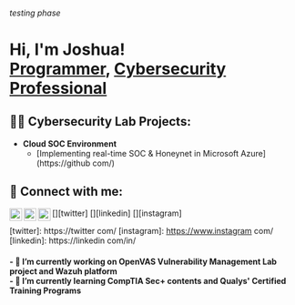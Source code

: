 <h6><i></i>testing phase</i></h6><h1>Hi, I'm Joshua! <br/><a href="https://github com/">Programmer</a>, <a href="https://www.linkedin.com/in//">Cybersecurity Professional</a></h1>

<h2>👨‍💻 Cybersecurity Lab Projects:</h2>

- <b>Cloud SOC Environment</b>
  - [Implementing real-time SOC & Honeynet in Microsoft Azure](https://github com/) <br>

<h2> 🤳 Connect with me:</h2>

[<img align="left" alt="JoshMadakor | Twitter" width="22px" src="https://cdn.jsdelivr.net/npm/simple-icons@v3/icons/twitter.svg" />][twitter]
[<img align="left" alt="JoshMadakor | LinkedIn" width="22px" src="https://cdn.jsdelivr.net/npm/simple-icons@v3/icons/linkedin.svg" />][linkedin]
[<img align="left" alt="JoshMadakor | Instagram" width="22px" src="https://cdn.jsdelivr.net/npm/simple-icons@v3/icons/instagram.svg" />][instagram]

[twitter]: https://twitter com/
[instagram]: https://www.instagram com/
[linkedin]: https://linkedin com/in/
<br>
<h4> - 🔭 I’m currently working on OpenVAS Vulnerability Management Lab project and Wazuh platform <br>
- 🌱 I’m currently learning CompTIA Sec+ contents and Qualys' Certified Training Programs </h4>
<!--
**joshmadakor1/joshmadakor1** is a ✨ _special_ ✨ repository because its `README.md` (this file) appears on your GitHub profile.

Here are some ideas to get you started:

- 🔭 I’m currently working on ...
- 🌱 I’m currently learning ...
- 👯 I’m looking to collaborate on ...
- 🤔 I’m looking for help with ...
- 💬 Ask me about ...
- 📫 How to reach me: ...
- 😄 Pronouns: ...
- ⚡ Fun fact: ...
-->
